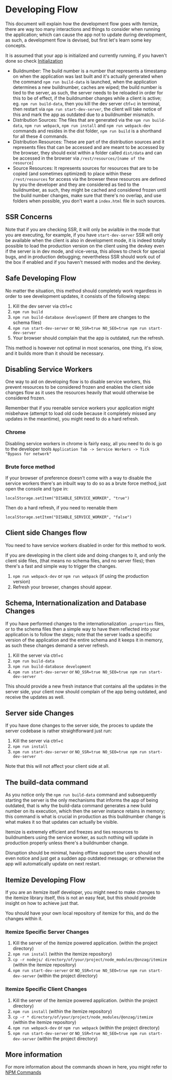 # Developing Flow

This document will explain how the development flow goes with itemize, there are way too many interactions and things to consider when running the application; which can cause the app not to update during development, as such, a development flow is devised, but first let's learn some key concepts.

It is assumed that your app is initialized and currently running, if you haven't done so check [Initialization](./initialization.md)

 - Buildnumber: The build number is a number that represents a timestamp on when the application was last built and it's actually generated when the command `npm run build-data` is launched, when the application determines a new buildnumber, caches are wiped; the build number is tied to the server, as such, the server needs to be reloaded in order for this to be of effect, if the buildnumber changes while a client is active; eg. `npm run build-data`, then you kill the dev server ctrl+c in terminal, then restart via `npm run start-dev-server`, the client will take notice of this and mark the app as outdated due to a buildnumber mismatch.
 - Distribution Sources: The files that are generated via the `npm run build-data`, `npm run webpack`, `npm run install` and `npm run webpack-dev` commands and resides in the dist folder, `npm run build` is a shorthand for all these 4 commands.
 - Distribution Resources: These are part of the distribution sources and it represents files that can be accessed and are meant to be accessed by the browser, they should exist within a folder called `dist/data` and can be accessed in the browser via `/rest/resources/[name of the resource]`
 - Source Resources: It represents sources for resources that are to be copied (and sometimes optimized) to place within these `/rest/resources` for access via the browser these resources are defined by you the developer and they are considered as tied to the buildnumber, as such, they might be cached and considered frozen until the build number changes, make sure that there's no overlap, and use folders when possible, you don't want a `index.html` file in such sources.

## SSR Concerns

Note that if you are checking SSR, it will only be avialble in the mode that you are executing, for example, if you have `start-dev-server` SSR will only be available when the client is also in development mode, it is indeed totally possible to load the production version on the client using the devkey even if the server is in dev mode, and vice-versa, this allows to check for special bugs, and in production debugging; nevertheless SSR should work out of the box if enabled and if you haven't messed with modes and the devkey.

## Safe Developing Flow

No matter the situation, this method should completely work regardless in order to see development updates, it consists of the following steps:

 1. Kill the dev server via ctrl+c
 2. `npm run build`
 3. `npm run build-database development` (if there are changes to the schema files)
 4. `npm run start-dev-server` or `NO_SSR=true NO_SEO=true npm run start-dev-server`
 5. Your browser should complain that the app is outdated, run the refresh.

This method is however not optimal in most scenarios, one thing, it's slow, and it builds more than it should be necessary.

## Disabling Service Workers

One way to aid on developing flow is to disable service workers, this prevent resources to be considered frozen and enables the client side changes flow as it uses the resources heavily that would otherwise be considered frozen.

Remember that if you reenable service workers your application might misbehave (attempt to load old code because it completely missed any updates in the meantime), you might need to do a hard refresh.

### Chrome

Disabling service workers in chrome is fairly easy, all you need to do is go to the developer tools `Application Tab -> Service Workers -> Tick "Bypass for network"`

### Brute force method

If your browser of preference doesn't come with a way to disable the service workers there's an inbuilt way to do so as a brute force method, just open the console and type in:

`localStorage.setItem("DISABLE_SERVICE_WORKER", "true")`

Then do a hard refresh, if you need to reenable them

`localStorage.setItem("DISABLE_SERVICE_WORKER", "false")`

## Client side Changes flow

You need to have service workers disabled in order for this method to work.

If you are developing in the client side and doing changes to it, and only the client side files, (that means no schema files, and no server files); then there's a fast and simple way to trigger the changes.

 1. `npm run webpack-dev` or `npm run webpack` (if using the production version)
 2. Refresh your browser, changes should appear.

## Schema, Internationalization and Database Changes

If you have performed changes to the internationalization `.properties` files, or to the schema files then a simple way to have them reflected into your application is to follow the steps; note that the server loads a specific version of the application and the entire schema and it keeps it in memory, as such these changes demand a server refresh.

 1. Kill the server via ctrl+c
 2. `npm run build-data`
 3. `npm run build-database development`
 4. `npm run start-dev-server` or `NO_SSR=true NO_SEO=true npm run start-dev-server`

This should provide a new fresh instance that contains all the updates in the server side, your client now should complain of the app being outdated, and receive the updates as well.

## Server side Changes

If you have done changes to the server side, the proces to update the server codebase is rather straightforward just run:

 1. Kill the server via ctrl+c
 2. `npm run install`
 3. `npm run start-dev-server` or `NO_SSR=true NO_SEO=true npm run start-dev-server`

Note that this will not affect your client side at all.

## The build-data command

As you notice only the `npm run build-data` command and subsequently starting the server is the only mechanisms that informs the app of being outdated, that is why the build-data command generates a new build number on its execution, which then the server instance retains in memory; this command is what is crucial in production as this buildnumber change is what makes it so that updates can actually be visible.

Itemize is extremely efficient and freezes and ties resources to buildnumbers using the service worker, as such nothing will update in production properly unless there's a buildnumber change.

Disruption should be minimal, having offline support the users should not even notice and just get a sudden app outdated message; or otherwise the app will automatically update on next restart.

## Itemize Developing Flow

If you are an itemize itself developer, you might need to make changes to the itemize library itself, this is not an easy feat, but this should provide insight on how to achieve just that.

You should have your own local repository of itemize for this, and do the changes within it.

### Itemize Specific Server Changes

 1. Kill the server of the itemize powered application. (within the project directory)
 2. `npm run install` (within the itemize repository)
 3. `cp -r nodejs/ directory/of/your/project/node_modules/@onzag/itemize` (within the itemize repository)
 4. `npm run start-dev-server` or `NO_SSR=true NO_SEO=true npm run start-dev-server` (within the project directory)

### Itemize Specific Client Changes

 1. Kill the server of the itemize powered application. (within the project directory)
 2. `npm run install` (within the itemize repository)
 3. `cp -r * directory/of/your/project/node_modules/@onzag/itemize` (within the itemize repository)
 4. `npm run webpack-dev` or `npm run webpack` (within the project directory)
 5. `npm run start-dev-server` or `NO_SSR=true NO_SEO=true npm run start-dev-server` (within the project directory)

## More information

For more information about the commands shown in here, you might refer to [NPM Commands](./npm-commands.md)